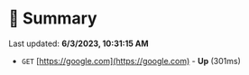 # 📖 Summary
Last updated: **6/3/2023, 10:31:15 AM**

- `GET` [https://google.com](https://google.com) - **Up** (301ms)
